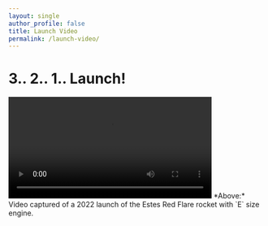 ```yaml
---
layout: single
author_profile: false
title: Launch Video
permalink: /launch-video/
---
```


# 3.. 2.. 1.. Launch!

<!-- 
  HTML5 player.  Autoplays video *once* on load, and displays controls.
  https://techstacker.com/how-to-embed-mp4-video-html5-with-controls/
-->
<video width=400 controls autoplay>
  <source src="{{ site.baseurl }}/assets/videos/launch-video-2022.mp4" type="video/mp4" />
  This video requires an HTML5-compatible browser.
</video>
*Above:* Video captured of a 2022 launch of the Estes Red Flare rocket with `E` size engine.